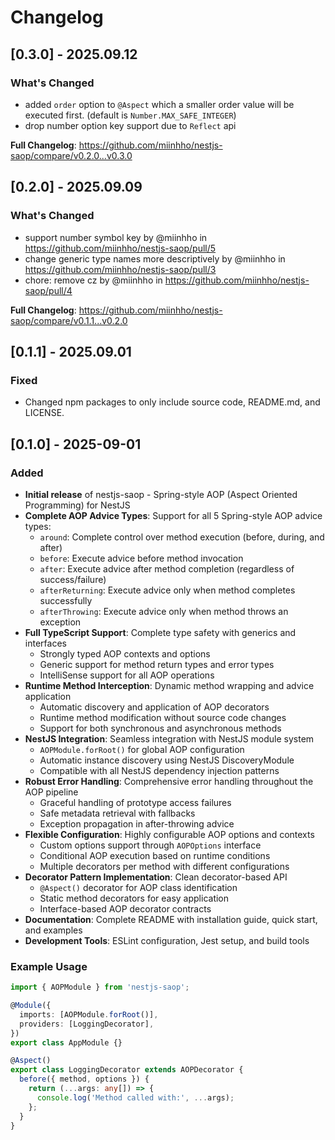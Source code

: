 # Changelog

## [0.3.0] - 2025.09.12

### What's Changed
- added `order` option to `@Aspect` which a smaller order value will be executed first. (default is `Number.MAX_SAFE_INTEGER`)
- drop number option key support due to `Reflect` api

**Full Changelog**: https://github.com/miinhho/nestjs-saop/compare/v0.2.0...v0.3.0

## [0.2.0] - 2025.09.09

### What's Changed
- support number symbol key by @miinhho in https://github.com/miinhho/nestjs-saop/pull/5
- change generic type names more descriptively by @miinhho in https://github.com/miinhho/nestjs-saop/pull/3
- chore: remove cz by @miinhho in https://github.com/miinhho/nestjs-saop/pull/4

**Full Changelog**: https://github.com/miinhho/nestjs-saop/compare/v0.1.1...v0.2.0


## [0.1.1] - 2025.09.01

### Fixed
- Changed npm packages to only include source code, README.md, and LICENSE.


## [0.1.0] - 2025-09-01

### Added
- **Initial release** of nestjs-saop - Spring-style AOP (Aspect Oriented Programming) for NestJS
- **Complete AOP Advice Types**: Support for all 5 Spring-style AOP advice types:
  - `around`: Complete control over method execution (before, during, and after)
  - `before`: Execute advice before method invocation
  - `after`: Execute advice after method completion (regardless of success/failure)
  - `afterReturning`: Execute advice only when method completes successfully
  - `afterThrowing`: Execute advice only when method throws an exception
- **Full TypeScript Support**: Complete type safety with generics and interfaces
  - Strongly typed AOP contexts and options
  - Generic support for method return types and error types
  - IntelliSense support for all AOP operations
- **Runtime Method Interception**: Dynamic method wrapping and advice application
  - Automatic discovery and application of AOP decorators
  - Runtime method modification without source code changes
  - Support for both synchronous and asynchronous methods
- **NestJS Integration**: Seamless integration with NestJS module system
  - `AOPModule.forRoot()` for global AOP configuration
  - Automatic instance discovery using NestJS DiscoveryModule
  - Compatible with all NestJS dependency injection patterns
- **Robust Error Handling**: Comprehensive error handling throughout the AOP pipeline
  - Graceful handling of prototype access failures
  - Safe metadata retrieval with fallbacks
  - Exception propagation in after-throwing advice
- **Flexible Configuration**: Highly configurable AOP options and contexts
  - Custom options support through `AOPOptions` interface
  - Conditional AOP execution based on runtime conditions
  - Multiple decorators per method with different configurations
- **Decorator Pattern Implementation**: Clean decorator-based API
  - `@Aspect()` decorator for AOP class identification
  - Static method decorators for easy application
  - Interface-based AOP decorator contracts
- **Documentation**: Complete README with installation guide, quick start, and examples
- **Development Tools**: ESLint configuration, Jest setup, and build tools

### Example Usage

```typescript
import { AOPModule } from 'nestjs-saop';

@Module({
  imports: [AOPModule.forRoot()],
  providers: [LoggingDecorator],
})
export class AppModule {}

@Aspect()
export class LoggingDecorator extends AOPDecorator {
  before({ method, options }) {
    return (...args: any[]) => {
      console.log('Method called with:', ...args);
    };
  }
}
```